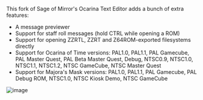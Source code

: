 This fork of Sage of Mirror's Ocarina Text Editor adds a bunch of extra features:

* A message previewer
* Support for staff roll messages (hold CTRL while opening a ROM)
* Support for opening ZZRTL, ZZRT and Z64ROM-exported filesystems directly
* Support for Ocarina of Time versions: PAL1.0, PAL1.1, PAL Gamecube, PAL Master Quest, PAL Beta Master Quest, Debug, NTSC0.9, NTSC1.0, NTSC1.1, NTSC1.2, NTSC GameCube, NTSC Master Quest
* Support for Majora's Mask versions: PAL1.0, PAL1.1, PAL Gamecube, PAL Debug ROM, NTSC1.0, NTSC Kiosk Demo, NTSC GameCube

![image](https://user-images.githubusercontent.com/43761362/235342098-543cefcc-fac7-4b52-8fd7-6e07aa51c7c5.png)
